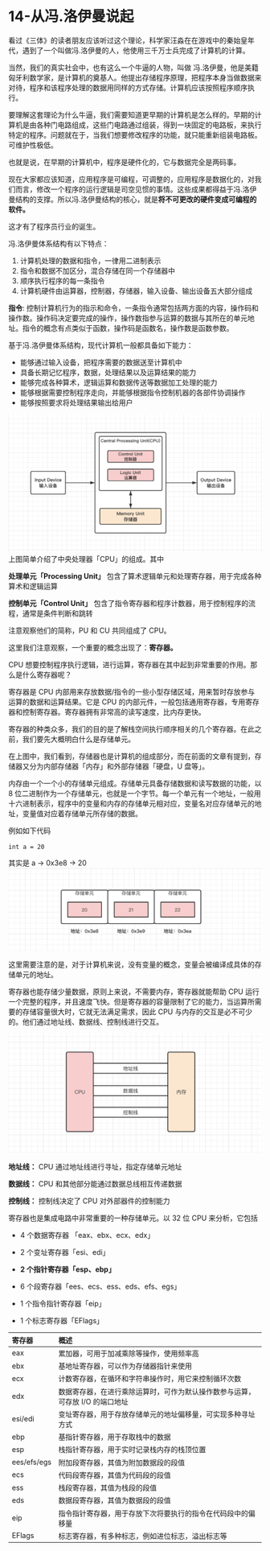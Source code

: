 # 14-从冯.洛伊曼说起

看过《三体》的读者朋友应该听过这个理论，科学家汪淼在在游戏中的秦始皇年代，遇到了一个叫做冯.洛伊曼的人，他使用三千万士兵完成了计算机的计算。

当然，我们的真实社会中，也有这么一个牛逼的人物，叫做 冯.洛伊曼，他是美籍匈牙利数学家，是计算机的奠基人。他提出存储程序原理，把程序本身当做数据来对待，程序和该程序处理的数据用同样的方式存储。计算机应该按照程序顺序执行。

要理解这套理论为什么牛逼，我们需要知道更早期的计算机是怎么样的。早期的计算机是由各种门电路组成，这些门电路通过组装，得到一块固定的电路板，来执行特定的程序。问题就在于，当我们想要修改程序的功能，就只能重新组装电路板。可维护性极低。

也就是说，在早期的计算机中，程序是硬件化的，它与数据完全是两码事。

现在大家都应该知道，应用程序是可编程，可调整的，应用程序是数据化的，对我们而言，修改一个程序的运行逻辑是司空见惯的事情。这些成果都得益于冯.洛伊曼结构的支撑。所以冯.洛伊曼结构的核心，就是**将不可更改的硬件变成可编程的软件。**

这才有了程序员行业的诞生。

冯.洛伊曼体系结构有以下特点：

1. 计算机处理的数据和指令，一律用二进制表示
2. 指令和数据不加区分，混合存储在同一个存储器中
3. 顺序执行程序的每一条指令
4. 计算机硬件由运算器，控制器，存储器，输入设备、输出设备五大部分组成

**指令**: 控制计算机行为的指示和命令，一条指令通常包括两方面的内容，操作码和操作数。操作码决定要完成的操作，操作数指参与运算的数据与其所在的单元地址。指令的概念有点类似于函数，操作码是函数名，操作数是函数参数。

基于冯.洛伊曼体系结构，现代计算机一般都具备如下能力：

- 能够通过输入设备，把程序需要的数据送至计算机中
- 具备长期记忆程序，数据，处理结果以及运算结果的能力
- 能够完成各种算术，逻辑运算和数据传送等数据加工处理的能力
- 能够根据需要控制程序走向，并能够根据指令控制机器的各部件协调操作
- 能够按照要求将处理结果输出给用户

![img](./assets/1-20240301092414920.png)上图简单介绍了中央处理器「CPU」的组成。其中

**处理单元「Processing Unit」** 包含了算术逻辑单元和处理寄存器，用于完成各种算术和逻辑运算

**控制单元「Control Unit」** 包含了指令寄存器和程序计数器，用于控制程序的流程，通常是条件判断和跳转

注意观察他们的简称，PU 和 CU 共同组成了 CPU。

这里我们注意观察，一个重要的概念出现了：**寄存器。**

CPU 想要控制程序执行逻辑，进行运算，寄存器在其中起到非常重要的作用。那么是什么寄存器呢？

寄存器是 CPU 内部用来存放数据/指令的一些小型存储区域，用来暂时存放参与运算的数据和运算结果。它是 CPU 的内部元件，一般包括通用寄存器，专用寄存器和控制寄存器。寄存器拥有非常高的读写速度，比内存更快。

寄存器的种类众多，我们的目的是了解栈空间执行顺序相关的几个寄存器。在此之前，我们要先大概明白什么是存储单元。

在上图中，我们看到，存储器也是计算机的组成部分，而在前面的文章有提到，存储器又分为内部存储器「内存」和外部存储器「硬盘，U 盘等」。

内存由一个一个小的存储单元组成。存储单元具备存储数据和读写数据的功能，以 8 位二进制作为一个存储单元，也就是一个字节。每一个单元有一个地址，一般用十六进制表示，程序中的变量和内存的存储单元相对应，变量名对应存储单元的地址，变量值对应着存储单元所存储的数据。

例如如下代码

```
int a = 20
```

其实是 a -> 0x3e8 -> 20![image.png](./assets/1-20240301092414902.png)

这里需要注意的是，对于计算机来说，没有变量的概念，变量会被编译成具体的存储单元的地址。

寄存器也能存储少量数据，原则上来说，不需要内存，寄存器就能帮助 CPU 运行一个完整的程序，并且速度飞快。但是寄存器的容量限制了它的能力，当运算所需要的存储容量很大时，它就无法满足需求，因此 CPU 与内存的交互是必不可少的。他们通过地址线、数据线、控制线进行交互。

![img](./assets/1-20240301092414918.png)

**地址线：** CPU 通过地址线进行寻址，指定存储单元地址

**数据线：** CPU 和其他部分能通过数据总线相互传递数据

**控制线：** 控制线决定了 CPU 对外部器件的控制能力

寄存器也是集成电路中非常重要的一种存储单元。以 32 位 CPU 来分析，它包括

- 4 个数据寄存器 「eax、ebx、ecx、edx」

- 2 个变址寄存器「esi、edi」

- **2 个指针寄存器「esp、ebp」**

- 6 个段寄存器「ees、ecs、ess、eds、efs、egs」

- 1 个指令指针寄存器「eip」

- 1 个标志寄存器「EFlags」

| **寄存器**  | **概述**                                                                      |
| :---------- | :---------------------------------------------------------------------------- |
| eax         | 累加器，可用于加减乘除等操作，使用频率高                                      |
| ebx         | 基地址寄存器，可以作为存储器指针来使用                                        |
| ecx         | 计数寄存器，在循环和字符串操作时，用它来控制循环次数                          |
| edx         | 数据寄存器，在进行乘除运算时，可作为默认操作数参与运算，可存放 I/O 的端口地址 |
| esi/edi     | 变址寄存器，用于存放存储单元的地址偏移量，可实现多种寻址方式                  |
| ebp         | 基指针寄存器，用于存取栈中的数据                                              |
| esp         | 栈指针寄存器，用于实时记录栈内存的栈顶位置                                    |
| ees/efs/egs | 附加段寄存器，其值为附加数据段的段值                                          |
| ecs         | 代码段寄存器，其值为代码段的段值                                              |
| ess         | 栈段寄存器，其值为栈段的段值                                                  |
| eds         | 数据段寄存器，其值为数据段的段值                                              |
| eip         | 指令指针寄存器，用于存放下次将要执行的指令在代码段中的偏移量                  |
| EFlags      | 标志寄存器，有多种标志，例如进位标志，溢出标志等                              |
